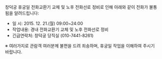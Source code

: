 창덕궁 휴궁일 전화교환기 교체 및 노후 전화선로 정비로 인해 아래와 같이 전화가 불통됨을 알려드립니다:
- 일 시: 2015. 12. 21.(월) 09:00~24:00
- 작업내용: 경내 전화교환기 교체 및 노후 전화선로 정비
- 긴급연락처: 창덕궁 당직실 (010-7441-8261)

※ 여러가지로 관람객 여러분께 불편을 드려 죄송하며, 휴궁일 작업을 이해하여 주시기 바랍니다.